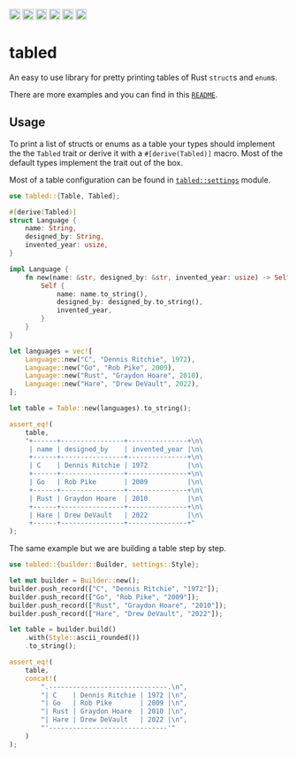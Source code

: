 [<img alt="github" src="https://img.shields.io/badge/github-zhiburt/tabled-8da0cb?style=for-the-badge&labelColor=555555&logo=github" height="20">](https://github.com/zhiburt/tabled/)
[<img alt="crates.io" src="https://img.shields.io/crates/v/tabled.svg?style=for-the-badge&color=fc8d62&logo=rust" height="20">](https://crates.io/crates/tabled)
[<img alt="docs.rs" src="https://img.shields.io/badge/docs.rs-tabled-66c2a5?style=for-the-badge&labelColor=555555&logo=docs.rs" height="20">](https://docs.rs/tabled)
[<img alt="build status" src="https://img.shields.io/github/actions/workflow/status/zhiburt/tabled/ci.yml?branch=master&style=for-the-badge" height="20">](https://github.com/zhiburt/tabled/actions)
[<img alt="coverage" src="https://img.shields.io/coveralls/github/zhiburt/tabled/master?style=for-the-badge" height="20">](https://coveralls.io/github/zhiburt/tabled)
[<img alt="dependency status" src="https://deps.rs/repo/github/zhiburt/tabled/status.svg?style=for-the-badge" height="20">](https://deps.rs/repo/github/zhiburt/tabled)

# tabled

An easy to use library for pretty printing tables of Rust `struct`s and `enum`s.

There are more examples and you can find in this [`README`](https://github.com/zhiburt/tabled/blob/master/README.md).

## Usage

To print a list of structs or enums as a table your types should implement the the `Tabled` trait or derive it with a `#[derive(Tabled)]` macro.
Most of the default types implement the trait out of the box.

Most of a table configuration can be found in [`tabled::settings`](https://docs.rs/tabled/latest/tabled/settings/index.html) module.

```rust
use tabled::{Table, Tabled};

#[derive(Tabled)]
struct Language {
    name: String,
    designed_by: String,
    invented_year: usize,
}

impl Language {
    fn new(name: &str, designed_by: &str, invented_year: usize) -> Self {
        Self {
            name: name.to_string(),
            designed_by: designed_by.to_string(),
            invented_year,
        }
    }
}

let languages = vec![
    Language::new("C", "Dennis Ritchie", 1972),
    Language::new("Go", "Rob Pike", 2009),
    Language::new("Rust", "Graydon Hoare", 2010),
    Language::new("Hare", "Drew DeVault", 2022),
];

let table = Table::new(languages).to_string();

assert_eq!(
    table,
    "+------+----------------+---------------+\n\
     | name | designed_by    | invented_year |\n\
     +------+----------------+---------------+\n\
     | C    | Dennis Ritchie | 1972          |\n\
     +------+----------------+---------------+\n\
     | Go   | Rob Pike       | 2009          |\n\
     +------+----------------+---------------+\n\
     | Rust | Graydon Hoare  | 2010          |\n\
     +------+----------------+---------------+\n\
     | Hare | Drew DeVault   | 2022          |\n\
     +------+----------------+---------------+"
);
```

The same example but we are building a table step by step.

```rust
use tabled::{builder::Builder, settings::Style};

let mut builder = Builder::new();
builder.push_record(["C", "Dennis Ritchie", "1972"]);
builder.push_record(["Go", "Rob Pike", "2009"]);
builder.push_record(["Rust", "Graydon Hoare", "2010"]);
builder.push_record(["Hare", "Drew DeVault", "2022"]);

let table = builder.build()
    .with(Style::ascii_rounded())
    .to_string();

assert_eq!(
    table,
    concat!(
        ".------------------------------.\n",
        "| C    | Dennis Ritchie | 1972 |\n",
        "| Go   | Rob Pike       | 2009 |\n",
        "| Rust | Graydon Hoare  | 2010 |\n",
        "| Hare | Drew DeVault   | 2022 |\n",
        "'------------------------------'"
    )
);
```